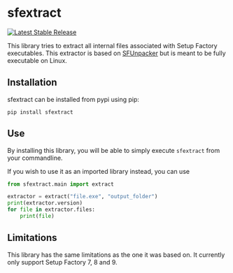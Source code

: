 # sfextract

<a href="https://pypi.org/project/sfextract/#history"><img src="https://img.shields.io/pypi/v/sfextract.svg" alt="Latest Stable Release"></a>

This library tries to extract all internal files associated with Setup Factory executables. This extractor is based on [SFUnpacker](https://github.com/Puyodead1/SFUnpacker) but is meant to be fully executable on Linux.

## Installation

sfextract can be installed from pypi using pip:
```
pip install sfextract
```

## Use

By installing this library, you will be able to simply execute `sfextract` from your commandline.

If you wish to use it as an imported library instead, you can use
```python
from sfextract.main import extract

extractor = extract("file.exe", "output_folder")
print(extractor.version)
for file in extractor.files:
    print(file)
```

## Limitations

This library has the same limitations as the one it was based on. It currently only support Setup Factory 7, 8 and 9.
